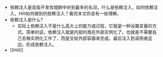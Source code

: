 - 依赖注入是高级开发攻城狮中听到最多的名词，什么是依赖注入，如何依赖注入，Hilt如何做到的依赖注入？看完本文你会有一些理解。
- 依赖注入是什么?
	- 实际上依赖注入不是什么高大上的能力或过程，它就是一种设置变量的方式。简单的说，依赖注入就是内部的类在外部实例化了。也就是不需要自己去做实例化工作了，而是交给外部容器来完成，最后注入到调用者这边，形成依赖注入。
- [[Hilt]]